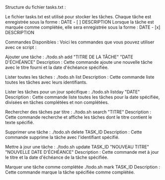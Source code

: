 Structure du fichier tasks.txt :

Le fichier tasks.txt est utilisé pour stocker les tâches. Chaque tâche est enregistrée sous la forme :
DATE - [ ] DESCRIPTION
Lorsque la tâche est marquée comme complétée, elle sera enregistrée sous la forme :
DATE - [x] DESCRIPTION

Commandes Disponibles :
Voici les commandes que vous pouvez utiliser avec ce script :

Ajouter une tâche :
./todo.sh add "TITRE DE LA TÂCHE" "DATE D'ÉCHÉANCE"
Description : Cette commande ajoute une nouvelle tâche avec le titre fourni et la date d'échéance spécifiée.

Lister toutes les tâches :
./todo.sh list
Description : Cette commande liste toutes les tâches avec leurs identifiants.

Lister les tâches pour un jour spécifique :
./todo.sh listday "DATE"
Description : Cette commande liste toutes les tâches pour la date spécifiée, divisées en tâches complétées et non complétées.

Rechercher des tâches par titre :
./todo.sh search "TITRE"
Description : Cette commande recherche et affiche les tâches dont le titre contient le texte spécifié.      

Supprimer une tâche :
./todo.sh delete TASK_ID
Description : Cette commande supprime la tâche avec l'identifiant spécifié.

Mettre à jour une tâche :
./todo.sh update TASK_ID "NOUVEAU TITRE" "NOUVELLE DATE D'ÉCHÉANCE"
Description : Cette commande met à jour le titre et la date d'échéance de la tâche spécifiée.

Marquer une tâche comme complétée
./todo.sh mark TASK_ID
Description : Cette commande marque la tâche spécifiée comme complétée.
